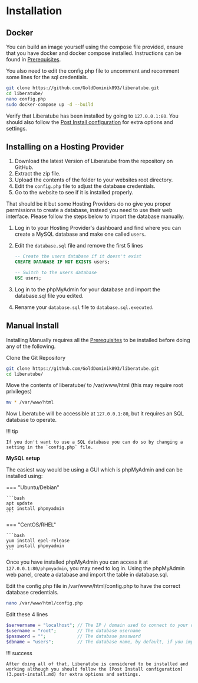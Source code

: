 # Installation

## Docker

You can build an image yourself using the compose file provided, ensure that you have docker and docker compose installed. Instructions can be found in [Prerequisites](1.prerequisites.md).

You also need to edit the config.php file to uncomment and recomment some lines for the sql credentials.

```bash
git clone https://github.com/GoldDominik893/liberatube.git
cd liberatube/
nano config.php
sudo docker-compose up -d --build
```

Verify that Liberatube has been installed by going to `127.0.0.1:80`. You should also follow the [Post Install configuration](3.post-install.md) for extra options and settings.

## Installing on a Hosting Provider

1. Download the latest Version of Liberatube from the repository on GitHub.
2. Extract the zip file.
3. Upload the contents of the folder to your websites root directory.
4. Edit the `config.php` file to adjust the database credentials.
5. Go to the website to see if it is installed properly.

That should be it but some Hosting Providers do no give you proper permissions to create a database, instead you need to use their web interface.
Please follow the steps below to import the database manually.

1. Log in to your Hosting Provider's dashboard and find where you can create a MySQL database and make one called `users`.
2. Edit the `database.sql` file and remove the first 5 lines

    ```sql
    -- Create the users database if it doesn't exist
    CREATE DATABASE IF NOT EXISTS users;

    -- Switch to the users database
    USE users;
    ```

3. Log in to the phpMyAdmin for your database and import the database.sql file you edited.
4. Rename your `database.sql` file to `database.sql.executed`.

## Manual Install

Installing Manually requires all the [Prerequisites](1.prerequisites.md) to be installed before doing any of the following.

Clone the Git Repository

```bash
git clone https://github.com/GoldDominik893/liberatube.git
cd liberatube/
```

Move the contents of liberatube/ to /var/www/html (this may require root privileges)

```bash
mv * /var/www/html
```

Now Liberatube will be accessible at `127.0.0.1:80`, but it requires an SQL database to operate.

!!! tip

    If you don't want to use a SQL database you can do so by changing a setting in the `config.php` file.

**MySQL setup**

The easiest way would be using a GUI which is phpMyAdmin and can be installed using:

=== "Ubuntu/Debian"

    ```bash
    apt update
    apt install phpmyadmin
    ```

=== "CentOS/RHEL"

    ```bash
    yum install epel-release
    yum install phpmyadmin
    ```

Once you have installed phpMyAdmin you can access it at `127.0.0.1:80/phpmyadmin`, you may need to log in.
Using the phpMyAdmin web panel, create a database and import the table in database.sql.

Edit the config.php file in /var/www/html/config.php to have the correct database credentials.

```bash
nano /var/www/html/config.php
```

Edit these 4 lines

```php
$servername = "localhost"; // The IP / domain used to connect to your database
$username = "root";        // The database username
$password = "";            // The database password
$dbname = "users";         // The database name, by default, if you imported database.sql it is "users"
```

!!! success

    After doing all of that, Liberatube is considered to be installed and working although you should follow the [Post Install configuration](3.post-install.md) for extra options and settings.
